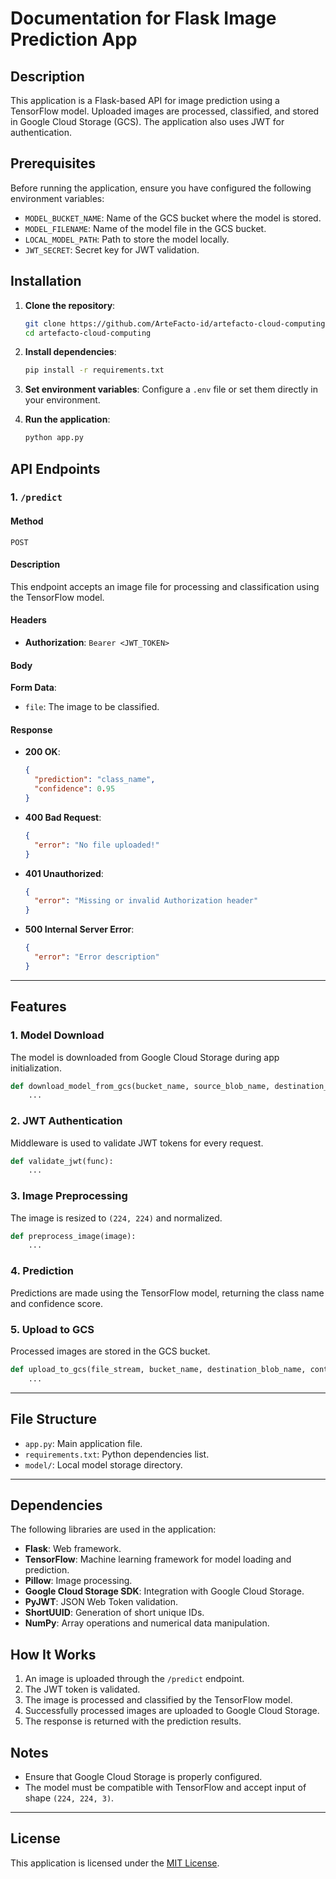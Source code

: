 
# Documentation for Flask Image Prediction App

## Description
This application is a Flask-based API for image prediction using a TensorFlow model. Uploaded images are processed, classified, and stored in Google Cloud Storage (GCS). The application also uses JWT for authentication.

## Prerequisites
Before running the application, ensure you have configured the following environment variables:

- `MODEL_BUCKET_NAME`: Name of the GCS bucket where the model is stored.
- `MODEL_FILENAME`: Name of the model file in the GCS bucket.
- `LOCAL_MODEL_PATH`: Path to store the model locally.
- `JWT_SECRET`: Secret key for JWT validation.

## Installation
1. **Clone the repository**:
   ```bash
   git clone https://github.com/ArteFacto-id/artefacto-cloud-computing.git
   cd artefacto-cloud-computing
   ```

2. **Install dependencies**:
   ```bash
   pip install -r requirements.txt
   ```

3. **Set environment variables**:
   Configure a `.env` file or set them directly in your environment.

4. **Run the application**:
   ```bash
   python app.py
   ```

## API Endpoints

### 1. `/predict`
#### Method
`POST`

#### Description
This endpoint accepts an image file for processing and classification using the TensorFlow model.

#### Headers
- **Authorization**: `Bearer <JWT_TOKEN>`

#### Body
**Form Data**:
- `file`: The image to be classified.

#### Response
- **200 OK**:
  ```json
  {
    "prediction": "class_name",
    "confidence": 0.95
  }
  ```
- **400 Bad Request**:
  ```json
  {
    "error": "No file uploaded!"
  }
  ```
- **401 Unauthorized**:
  ```json
  {
    "error": "Missing or invalid Authorization header"
  }
  ```
- **500 Internal Server Error**:
  ```json
  {
    "error": "Error description"
  }
  ```

---

## Features

### **1. Model Download**
The model is downloaded from Google Cloud Storage during app initialization.
```python
def download_model_from_gcs(bucket_name, source_blob_name, destination_file_name):
    ...
```

### **2. JWT Authentication**
Middleware is used to validate JWT tokens for every request.
```python
def validate_jwt(func):
    ...
```

### **3. Image Preprocessing**
The image is resized to `(224, 224)` and normalized.
```python
def preprocess_image(image):
    ...
```

### **4. Prediction**
Predictions are made using the TensorFlow model, returning the class name and confidence score.

### **5. Upload to GCS**
Processed images are stored in the GCS bucket.
```python
def upload_to_gcs(file_stream, bucket_name, destination_blob_name, content_type):
    ...
```

---

## File Structure
- `app.py`: Main application file.
- `requirements.txt`: Python dependencies list.
- `model/`: Local model storage directory.

---

## Dependencies
The following libraries are used in the application:
- **Flask**: Web framework.
- **TensorFlow**: Machine learning framework for model loading and prediction.
- **Pillow**: Image processing.
- **Google Cloud Storage SDK**: Integration with Google Cloud Storage.
- **PyJWT**: JSON Web Token validation.
- **ShortUUID**: Generation of short unique IDs.
- **NumPy**: Array operations and numerical data manipulation.

## How It Works
1. An image is uploaded through the `/predict` endpoint.
2. The JWT token is validated.
3. The image is processed and classified by the TensorFlow model.
4. Successfully processed images are uploaded to Google Cloud Storage.
5. The response is returned with the prediction results.

## Notes
- Ensure that Google Cloud Storage is properly configured.
- The model must be compatible with TensorFlow and accept input of shape `(224, 224, 3)`.

---

## License
This application is licensed under the [MIT License](LICENSE).
